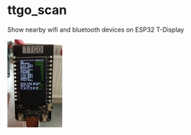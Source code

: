 # ttgo_scan
Show nearby wifi and bluetooth devices on ESP32 T-Display

<img src=https://github.com/mikerr/ttgo_scan/blob/main/IMG_20210502_140947.jpg height=200>
